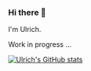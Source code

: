 ### Hi there 👋

I'm Ulrich.

Work in progress ...

[![Ulrich's GitHub stats](https://github-readme-stats.vercel.app/api?username=blackgerman&count_private=true&include_all_commits=true&theme=radical&langs_count=true&orgs=kabadelivery)](https://github.com/anuraghazra/github-readme-stats)
 
 
